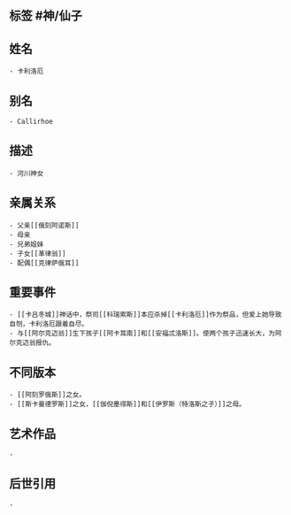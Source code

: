 ## 标签  #神/仙子
## 姓名
	- 卡利洛厄
## 别名
	- Callirhoe
## 描述
	- 河川神女
## 亲属关系
	- 父亲[[俄刻阿诺斯]]
	- 母亲
	- 兄弟姐妹
	- 子女[[革律翁]]
	- 配偶[[克律萨俄耳]]
## 重要事件
	- [[卡吕冬城]]神话中，祭司[[科瑞索斯]]本应杀掉[[卡利洛厄]]作为祭品，但爱上她导致自刎，卡利洛厄跟着自尽。
	- 与[[阿尔克迈翁]]生下孩子[[阿卡耳南]]和[[安福忒洛斯]]。使两个孩子迅速长大，为阿尔克迈翁报仇。
## 不同版本
	- [[阿刻罗俄斯]]之女。
	- [[斯卡曼德罗斯]]之女，[[伽倪墨得斯]]和[[伊罗斯（特洛斯之子）]]之母。
## 艺术作品
	-
## 后世引用
	-
